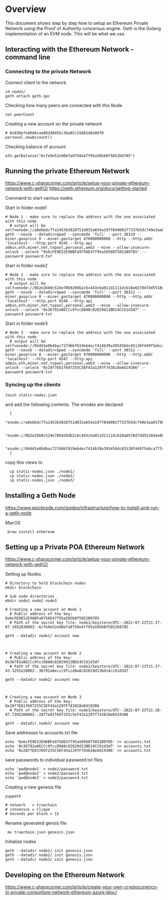 # Overview
This document shows step by step how to setup an Ethereum Private Network using the Proof of Authority concensus engine.
Geth is the Golang implementation of an EVM node. This will be what we use.

## Interacting with the Ethereum Network - command line

### Connecting to the private Network
Connect client to the network
```
cd node1/
geth attach geth.ipc  
```

Checking how many peers are connected with this Node
```
net.peerCount    
```

Creating a new account on the private network
```
# 0x839efe40d4cae883d8455c36a02c15681d0a9df0
personal.newAccount()
```

Checking balance of account
```
eth.getBalance("6cfe9e52e96bfa9758e47f95a50568f5852b9785")
```


## Running the private Ethereum Network

https://www.c-sharpcorner.com/article/setup-your-private-ethereum-network-with-geth2/
https://geth.ethereum.org/docs/getting-started


Command to start various nodes
  
  Start in folder node1
  ```
  # Node 1 - make sure to replace the address with the one associated with this node
    # output will be self=enode://a8ebbdc7fa145363820751d032a654a19ff84d002f7337b5dc749e3aa01f88d5dddd5d6a366f8e939714e87193bd153e6644b72505bd8bf380f621264feab170@127.0.0.1:30310
  geth --nousb --datadir=$pwd --syncmode 'full' --port 30310 --miner.gasprice 0 --miner.gastarget 470000000000 --http --http.addr 'localhost' --http.port 8545 --http.api admin,eth,miner,net,txpool,personal,web3 --mine --allow-insecure-unlock --unlock "0x6cFE9E52E96BFa9758E47f95a50568f5852B9785" --password password.txt  
  ```

  Start in folder node2
  ```
  # Node 2 - make sure to replace the address with the one associated with this node
    # output will be self=enode://0b2e2bb0c524e70b920db2c6c443cba011d1111dcb18a6570d7dd5518dae6bcd0c2e5794fa536fbb08ab62a9bbd1f739590b06bd75c86cac2a1f14fdaf271867@127.0.0.1:30311
  geth --nousb --datadir=$pwd --syncmode 'full' --port 30311 --miner.gasprice 0 --miner.gastarget 470000000000 --http --http.addr 'localhost' --http.port 8546 --http.api admin,eth,miner,net,txpool,personal,web3 --mine --allow-insecure-unlock --unlock "0x36792a0ECCc9fccD8A8c82029d13BD14CC61d3d7" --password password.txt  
  ```

  Start in folder node3
  ```
  # Node 3 - make sure to replace the address with the one associated with this node
    # output will be self=enode://04dd1e0b4bac727d6bf019eb4ecf414b39a395456dc65130f449f5ebca77fd851fa616f87ff2b75f4576fd0849fd58ff8513e273b6fb36086aa2763542af26af@127.0.0.1:30312
  geth --nousb --datadir=$pwd --syncmode 'full' --port 30312 --miner.gasprice 0 --miner.gastarget 470000000000 --http --http.addr 'localhost' --http.port 8547 --http.api admin,eth,miner,net,txpool,personal,web3 --mine --allow-insecure-unlock --unlock "0x28f7E81f697255C5EF43a1297F743818e8d19306" --password password.txt  

  ```



### Syncing up the clients
```
touch static-nodes.json
```

and add the following contents. The enodes are declared 
```
  [       
    "enode://a8ebbdc7fa145363820751d032a654a19ff84d002f7337b5dc749e3aa01f88d5dddd5d6a366f8e939714e87193bd153e6644b72505bd8bf380f621264feab170@127.0.0.1:30310",    
        
    "enode://0b2e2bb0c524e70b920db2c6c443cba011d1111dcb18a6570d7dd5518dae6bcd0c2e5794fa536fbb08ab62a9bbd1f739590b06bd75c86cac2a1f14fdaf271867@127.0.0.1:30311",    
        
    "enode://04dd1e0b4bac727d6bf019eb4ecf414b39a395456dc65130f449f5ebca77fd851fa616f87ff2b75f4576fd0849fd58ff8513e273b6fb36086aa2763542af26af@127.0.0.1:30312"    
  ]   
```

copy this views to 
```
  cp static-nodes.json ./node1/
  cp static-nodes.json ./node2/
  cp static-nodes.json ./node3/
```


## Installing a Geth Node
https://www.quicknode.com/guides/infrastructure/how-to-install-and-run-a-geth-node


MacOS
```
 brew install ethereum
```

## Setting up a Private POA Ethereum Network

https://www.c-sharpcorner.com/article/setup-your-private-ethereum-network-with-geth2/


Setting up Nodes
```
# Directory to hold blockchain nodes
mkdir blockchain 

# Sub node directories
mkdir node1 node2 node3  

# Creating a new account on Node 1
  # Public address of the key:   0x6cFE9E52E96BFa9758E47f95a50568f5852B9785
  # Path of the secret key file: node1/keystore/UTC--2022-07-23T21-27-07.345283000Z--6cfe9e52e96bfa9758e47f95a50568f5852b9785

geth --datadir node1/ account new    



# Creating a new account on Node 2
  # Public address of the key:   0x36792a0ECCc9fccD8A8c82029d13BD14CC61d3d7
  # Path of the secret key file: node2/keystore/UTC--2022-07-23T21-27-43.325522000Z--36792a0eccc9fccd8a8c82029d13bd14cc61d3d7

geth --datadir node2/ account new    



# Creating a new account on Node 3
  # Public address of the key:   0x28f7E81f697255C5EF43a1297F743818e8d19306
  # Path of the secret key file: node3/keystore/UTC--2022-07-23T21-28-07.739526000Z--28f7e81f697255c5ef43a1297f743818e8d19306

geth --datadir node3/ account new     
```

Save addresses to accounts.txt file
```
echo '0x6cFE9E52E96BFa9758E47f95a50568f5852B9785' >> accounts.txt
echo '0x36792a0ECCc9fccD8A8c82029d13BD14CC61d3d7' >> accounts.txt
echo '0x28f7E81f697255C5EF43a1297F743818e8d19306' >> accounts.txt
```


save passwords to individual password.txt files
```
echo 'pwd@node1' > node1/password.txt
echo 'pwd@node2' > node2/password.txt
echo 'pwd@node3' > node3/password.txt
```


Creating a new genesis file
```
puppeth

# network   = truechain
# consensus = Clique
# Seconds per block = 15

```

Rename generated gensis file
```
 mv truechain.json genesis.json 
```

Initialize nodes
```
geth --datadir node1/ init genesis.json  
geth --datadir node2/ init genesis.json  
geth --datadir node3/ init genesis.json  
```


## Developing on the Ethereum Network
https://www.c-sharpcorner.com/article/create-your-own-cryptocurrency-in-private-consortium-network-ethereum-azure-bloc/
